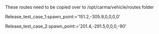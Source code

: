 These routes need to be copied over to /opt/carma/vehicle/routes folder

Release_test_case_1:spawn_point:='151.2,-305.9,0,0,0,0'

Release_test_case_2:spawn_point:='201.4,-291.5,0,0,0,-90'
